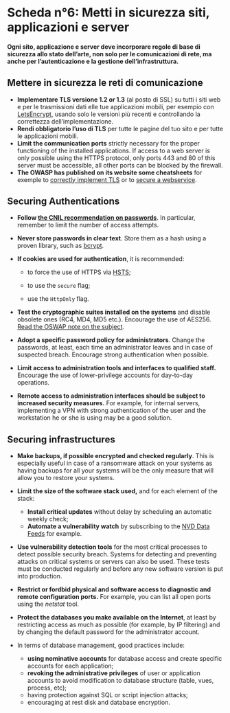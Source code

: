 # Scheda n°6: Metti in sicurezza siti, applicazioni e server

#### Ogni sito, applicazione e server deve incorporare regole di base di sicurezza allo stato dell’arte, non solo per  le comunicazioni di rete, ma anche per l’autenticazione e la gestione dell’infrastruttura.

## Mettere in sicurezza le reti di comunicazione

* **Implementare TLS versione 1.2 or 1.3** (al posto di SSL) su tutti i siti web e per le trasmissioni dati elle tue applicazioni mobili, per esempio con [LetsEncrypt](https://letsencrypt.org/fr/), usando solo le versioni più recenti e controllando la correttezza dell’implementazione.
* **Rendi obbligatorio l’uso di TLS** per tutte le pagine del tuo sito e per tutte le applicazioni mobili.
* **Limit the communication ports** strictly necessary for the proper functioning of the installed applications. If access to a web server is only possible using the HTTPS protocol, only ports 443 and 80 of this server must be accessible, all other ports can be blocked by the firewall.
* **The OWASP has published on its website some cheatsheets** for exemple to [correctly implement TLS](https://cheatsheetseries.owasp.org/cheatsheets/Transport_Layer_Protection_Cheat_Sheet.html) or to [secure a webservice](https://cheatsheetseries.owasp.org/cheatsheets/Web_Service_Security_Cheat_Sheet.html).

## Securing Authentications

* **Follow [the CNIL recommendation on passwords](https://www.cnil.fr/fr/node/23803)**. In particular, remember to limit the number of access attempts.

* **Never store passwords in clear text**. Store them as a hash using a proven library, such as [bcrypt](https://en.wikipedia.org/wiki/Bcrypt).

* **If cookies are used for authentication**, it is recommended:

    * to force the use of HTTPS via [HSTS](https://en.wikipedia.org/wiki/HTTP_Strict_Transport_Security);

    * to use the `secure` flag;

    * use the `HttpOnly` flag.

* **Test the cryptographic suites installed on the systems** and disable obsolete ones (RC4, MD4, MD5 etc.). Encourage the use of AES256. [Read the OSWAP note on the subject](https://owasp.org/www-project-cheat-sheets/cheatsheets/Cryptographic_Storage_Cheat_Sheet.html).

* **Adopt a specific password policy for administrators**. Change the passwords, at least, each time an administrator leaves and in case of suspected breach. Encourage strong authentication when possible.

* **Limit access to administration tools and interfaces to qualified staff.** Encourage the use of lower-privilege accounts for day-to-day operations.

* **Remote access to administration interfaces should be subject to increased security measures.** For example, for internal servers, implementing a VPN with strong authentication of the user and the workstation he or she is using may be a good solution.

## Securing infrastructures

* **Make backups, if possible encrypted and checked regularly**. This is especially useful in case of a ransomware attack on your systems as having backups for all your systems will be the only measure that will allow you to restore your systems.

* **Limit the size of the software stack used,** and for each element of the stack:

    * **Install critical updates** without delay by scheduling an automatic weekly check;
    * **Automate a vulnerability watch** by subscribing to the [NVD Data Feeds](https://nvd.nist.gov/vuln/data-feeds) for example.

* **Use vulnerability detection tools** for the most critical processes to detect possible security breach. Systems for detecting and preventing attacks on critical systems or servers can also be used. These tests must be conducted regularly and before any new software version is put into production.

* **Restrict or fordbid physical and software access to diagnostic and remote configuration ports.** For example, you can list all open ports using the *netstat* tool.

* **Protect the databases you make available on the Internet**, at least by restricting access as much as possible (for example, by IP filtering) and by changing the default password for the administrator account.

* In terms of database management, good practices include:

    * **using nominative accounts** for database access and create specific accounts for each application;
    * **revoking the administrative privileges** of user or application accounts to avoid modification to database structure (table, vues, process, etc);
    * having protection against SQL or script injection attacks;
    * encouraging at rest disk and database encryption.
